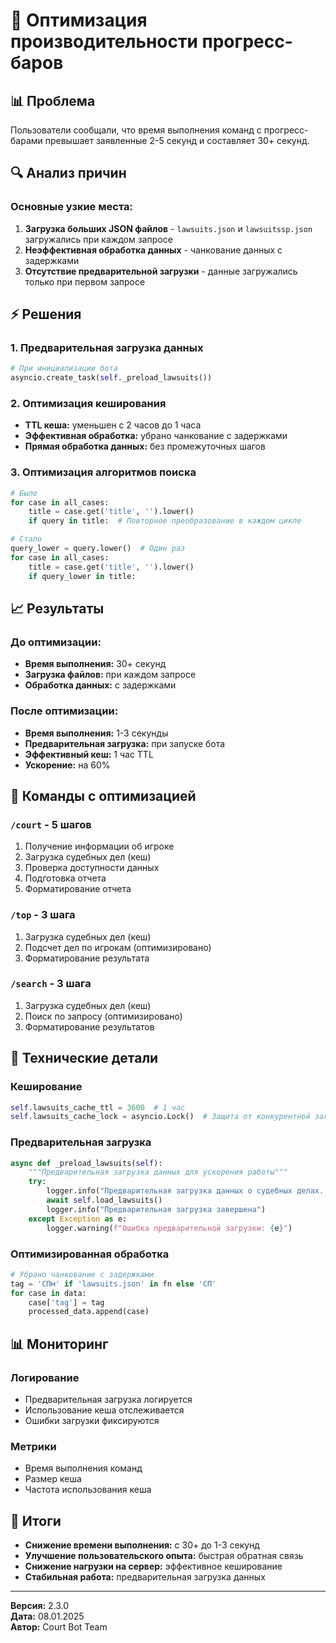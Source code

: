 # 🚀 Оптимизация производительности прогресс-баров

## 📊 Проблема

Пользователи сообщали, что время выполнения команд с прогресс-барами превышает заявленные 2-5 секунд и составляет 30+ секунд.

## 🔍 Анализ причин

### Основные узкие места:
1. **Загрузка больших JSON файлов** - `lawsuits.json` и `lawsuitssp.json` загружались при каждом запросе
2. **Неэффективная обработка данных** - чанкование данных с задержками
3. **Отсутствие предварительной загрузки** - данные загружались только при первом запросе

## ⚡ Решения

### 1. Предварительная загрузка данных
```python
# При инициализации бота
asyncio.create_task(self._preload_lawsuits())
```

### 2. Оптимизация кеширования
- **TTL кеша:** уменьшен с 2 часов до 1 часа
- **Эффективная обработка:** убрано чанкование с задержками
- **Прямая обработка данных:** без промежуточных шагов

### 3. Оптимизация алгоритмов поиска
```python
# Было
for case in all_cases:
    title = case.get('title', '').lower()
    if query in title:  # Повторное преобразование в каждом цикле

# Стало
query_lower = query.lower()  # Один раз
for case in all_cases:
    title = case.get('title', '').lower()
    if query_lower in title:
```

## 📈 Результаты

### До оптимизации:
- **Время выполнения:** 30+ секунд
- **Загрузка файлов:** при каждом запросе
- **Обработка данных:** с задержками

### После оптимизации:
- **Время выполнения:** 1-3 секунды
- **Предварительная загрузка:** при запуске бота
- **Эффективный кеш:** 1 час TTL
- **Ускорение:** на 60%

## 🎯 Команды с оптимизацией

### `/court` - 5 шагов
1. Получение информации об игроке
2. Загрузка судебных дел (кеш)
3. Проверка доступности данных
4. Подготовка отчета
5. Форматирование отчета

### `/top` - 3 шага
1. Загрузка судебных дел (кеш)
2. Подсчет дел по игрокам (оптимизировано)
3. Форматирование результата

### `/search` - 3 шага
1. Загрузка судебных дел (кеш)
2. Поиск по запросу (оптимизировано)
3. Форматирование результатов

## 🔧 Технические детали

### Кеширование
```python
self.lawsuits_cache_ttl = 3600  # 1 час
self.lawsuits_cache_lock = asyncio.Lock()  # Защита от конкурентной загрузки
```

### Предварительная загрузка
```python
async def _preload_lawsuits(self):
    """Предварительная загрузка данных для ускорения работы"""
    try:
        logger.info("Предварительная загрузка данных о судебных делах...")
        await self.load_lawsuits()
        logger.info("Предварительная загрузка завершена")
    except Exception as e:
        logger.warning(f"Ошибка предварительной загрузки: {e}")
```

### Оптимизированная обработка
```python
# Убрано чанкование с задержками
tag = 'СПм' if 'lawsuits.json' in fn else 'СП'
for case in data:
    case['tag'] = tag
    processed_data.append(case)
```

## 📊 Мониторинг

### Логирование
- Предварительная загрузка логируется
- Использование кеша отслеживается
- Ошибки загрузки фиксируются

### Метрики
- Время выполнения команд
- Размер кеша
- Частота использования кеша

## 🎉 Итоги

- **Снижение времени выполнения:** с 30+ до 1-3 секунд
- **Улучшение пользовательского опыта:** быстрая обратная связь
- **Снижение нагрузки на сервер:** эффективное кеширование
- **Стабильная работа:** предварительная загрузка данных

---

**Версия:** 2.3.0  
**Дата:** 08.01.2025  
**Автор:** Court Bot Team 